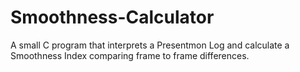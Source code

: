 # Smoothness-Calculator
A small C program that interprets a Presentmon Log and calculate a Smoothness Index comparing frame to frame differences.
